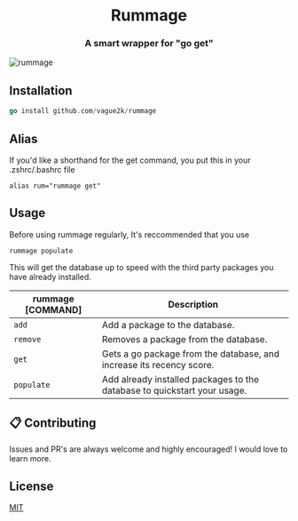 <h1 align="center">Rummage</h1>
<h3 align="center">A smart wrapper for "go get"</h3>

![rummage](https://github.com/vague2k/huez.nvim/assets/121782036/b9a85105-763e-4312-836b-eddb7b53408b)

## Installation

```go
go install github.com/vague2k/rummage
```

## Alias

If you'd like a shorthand for the get command, you put this in your .zshrc/.bashrc file

```
alias rum="rummage get"
```

## Usage

Before using rummage regularly, It's reccommended that you use

```
rummage populate
```

This will get the database up to speed with the third party packages you have already installed.

| rummage [COMMAND] | Description                                                              |
| ----------------- | ------------------------------------------------------------------------ |
| `add`             | Add a package to the database.                                           |
| `remove`          | Removes a package from the database.                                     |
| `get`             | Gets a go package from the database, and increase its recency score.     |
| `populate`        | Add already installed packages to the database to quickstart your usage. |

## 📋 Contributing

Issues and PR's are always welcome and highly encouraged! I would love to learn more.

## License

[MIT](https://choosealicense.com/licenses/mit/)
